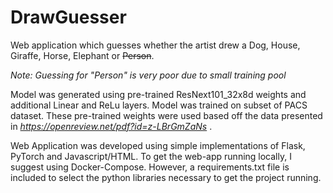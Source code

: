 # DrawGuesser

Web application which guesses whether the artist drew a Dog, House, Giraffe, Horse, Elephant or ~~Person~~.

*Note: Guessing for "Person" is very poor due to small training pool*

Model was generated using pre-trained ResNext101_32x8d weights and additional Linear and ReLu layers. Model was trained on subset of PACS dataset. These pre-trained weights were used based off the data presented in *https://openreview.net/pdf?id=z-LBrGmZaNs* .

Web Application was developed using simple implementations of Flask, PyTorch and Javascript/HTML.
To get the web-app running locally, I suggest using Docker-Compose. However, a requirements.txt file is included to select the python libraries necessary to get the project running.
